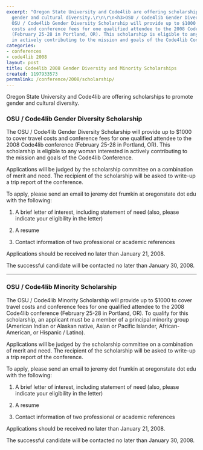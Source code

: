 ```yaml
---
excerpt: "Oregon State University and Code4lib are offering scholarships to promote
  gender and cultural diversity.\r\n\r\n<h3>OSU / Code4lib Gender Diversity Scholarship</h3>\r\n\r\nThe
  OSU / Code4lib Gender Diversity Scholarship will provide up to $1000 to cover travel
  costs and conference fees for one qualified attendee to the 2008 Code4lib conference
  (February 25-28 in Portland, OR). This scholarship is eligible to any woman interested
  in actively contributing to the mission and goals of the Code4lib Conference. \r\n\r"
categories:
- conferences
- code4lib 2008
layout: post
title: Code4lib 2008 Gender Diversity and Minority Scholarships
created: 1197933573
permalink: /conference/2008/scholarship/
---
```

Oregon State University and Code4lib are offering scholarships to promote gender and cultural diversity.

<h3>OSU / Code4lib Gender Diversity Scholarship</h3>

The OSU / Code4lib Gender Diversity Scholarship will provide up to $1000 to cover travel costs and conference fees for one qualified attendee to the 2008 Code4lib conference (February 25-28 in Portland, OR). This scholarship is eligible to any woman interested in actively contributing to the mission and goals of the Code4lib Conference.

Applications will be judged by the scholarship committee on a combination of merit and need. The recipient of the scholarship will be asked to write-up a trip report of the conference.

To apply, please send an email to jeremy dot frumkin at oregonstate dot edu with the following:

1) A brief letter of interest, including statement of need (also, please indicate your eligibility in the letter)

2) A resume

3) Contact information of two professional or academic references

Applications should be received no later than January 21, 2008.

The successful candidate will be contacted no later than January 30, 2008.

----

<h3>OSU / Code4lib Minority Scholarship</h3>

The OSU / Code4lib Minority Scholarship will provide up to $1000 to cover travel costs and conference fees for one qualified attendee to the 2008 Code4lib conference (February 25-28 in Portland, OR). To qualify for this scholarship, an applicant must be a member of a principal minority group (American Indian or Alaskan native, Asian or Pacific Islander, African-American, or Hispanic / Latino).

Applications will be judged by the scholarship committee on a combination of merit and need. The recipient of the scholarship will be asked to write-up a trip report of the conference.

To apply, please send an email to jeremy dot frumkin at oregonstate dot edu with the following:

1) A brief letter of interest, including statement of need (also, please indicate your eligibility in the letter)

2) A resume

3) Contact information of two professional or academic references

Applications should be received no later than January 21, 2008.

The successful candidate will be contacted no later than January 30, 2008.


